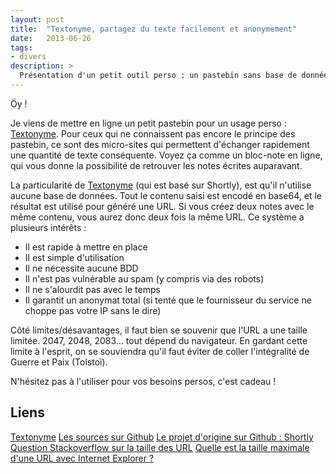 ```yaml
---
layout: post
title:  "Textonyme, partagez du texte facilement et anonymement"
date:   2013-06-26
tags:
- divers
description: >
  Présentation d'un petit outil perso : un pastebin sans base de données.
---
```


Öy !

Je viens de mettre en ligne un petit pastebin pour un usage perso : [Textonyme](http://text.ony.me).
Pour ceux qui ne connaissent pas encore le principe des pastebin, ce sont des micro-sites qui permettent d'échanger rapidement une quantité de texte conséquente. Voyez ça comme un bloc-note en ligne, qui vous donne la possibilité de retrouver les notes écrites auparavant.

La particularité de [Textonyme](http://text.ony.me) (qui est basé sur Shortly), est qu'il n'utilise aucune base de données. Tout le contenu saisi est encodé en base64, et le résultat est utilisé pour généré une URL. Si vous créez deux notes avec le même contenu, vous aurez donc deux fois la même URL.
Ce système a plusieurs intérêts :

* Il est rapide à mettre en place
* Il est simple d'utilisation
* Il ne nécessite aucune BDD
* Il n'est pas vulnérable au spam (y compris via des robots)
* Il ne s'alourdit pas avec le temps
* Il garantit un anonymat total (si tenté que le fournisseur du service ne choppe pas votre IP sans le dire)

Côté limites/désavantages, il faut bien se souvenir que l'URL a une taille limitée. 2047, 2048, 2083... tout dépend du navigateur. En gardant cette limite à l'esprit, on se souviendra qu'il faut éviter de coller l'intégralité de Guerre et Paix (Tolstoï).

N'hésitez pas à l'utiliser pour vos besoins persos, c'est cadeau !

## Liens
[Textonyme](http://text.ony.me)
[Les sources sur Github](https://github.com/zessx/shortly)
[Le projet d'origine sur Github : Shortly](https://github.com/lucaspiller/shortly)
[Question Stackoverflow sur la taille des URL](http://stackoverflow.com/questions/417142/what-is-the-maximum-length-of-a-url-in-different-browsers)
[Quelle est la taille maximale d'une URL avec Internet Explorer ?](http://support.microsoft.com/kb/208427/fr)